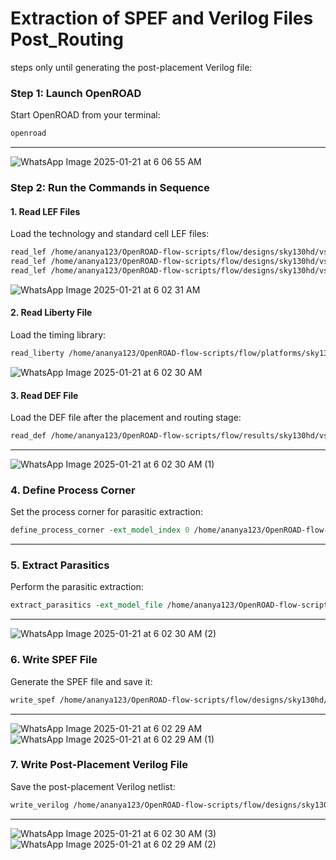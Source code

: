 # Extraction of SPEF and Verilog Files Post_Routing
 steps only until generating the post-placement Verilog file:



### **Step 1: Launch OpenROAD**
Start OpenROAD from your terminal:
```bash
openroad
```

---

![WhatsApp Image 2025-01-21 at 6 06 55 AM](https://github.com/user-attachments/assets/97bed788-041f-4118-b877-80843ac8a327)

### **Step 2: Run the Commands in Sequence**

#### **1. Read LEF Files**
Load the technology and standard cell LEF files:
```tcl
read_lef /home/ananya123/OpenROAD-flow-scripts/flow/designs/sky130hd/vsdbabysoc/lef/sky130hd.lef
read_lef /home/ananya123/OpenROAD-flow-scripts/flow/designs/sky130hd/vsdbabysoc/lef/avsdpll.lef
read_lef /home/ananya123/OpenROAD-flow-scripts/flow/designs/sky130hd/vsdbabysoc/lef/avsddac.lef
```
![WhatsApp Image 2025-01-21 at 6 02 31 AM](https://github.com/user-attachments/assets/9b68ab76-2091-4a40-b388-f8acb5309f14)


#### **2. Read Liberty File**
Load the timing library:
```tcl
read_liberty /home/ananya123/OpenROAD-flow-scripts/flow/platforms/sky130hd/lib/sky130_fd_sc_hd__tt_025C_1v80.lib
```
![WhatsApp Image 2025-01-21 at 6 02 30 AM](https://github.com/user-attachments/assets/c2979366-f996-4933-a7aa-dc5f4d5d7731)

#### **3. Read DEF File**
Load the DEF file after the placement and routing stage:
```tcl
read_def /home/ananya123/OpenROAD-flow-scripts/flow/results/sky130hd/vsdbabysoc/base/5_route.def
```
---
![WhatsApp Image 2025-01-21 at 6 02 30 AM (1)](https://github.com/user-attachments/assets/86e1df6a-49ca-478c-8db2-7b64608ca46c)

### **4. Define Process Corner**
Set the process corner for parasitic extraction:
```tcl
define_process_corner -ext_model_index 0 /home/ananya123/OpenROAD-flow-scripts/external-resources/open_pdks/sky130/openlane/rules.openrcx.sky130A.nom.calibre
```

---

### **5. Extract Parasitics**
Perform the parasitic extraction:
```tcl
extract_parasitics -ext_model_file /home/ananya123/OpenROAD-flow-scripts/external-resources/open_pdks/sky130/openlane/rules.openrcx.sky130A.nom.calibre
```

---

![WhatsApp Image 2025-01-21 at 6 02 30 AM (2)](https://github.com/user-attachments/assets/c5212bb6-3ff2-4995-991d-9181a8f50d4c)

### **6. Write SPEF File**
Generate the SPEF file and save it:
```tcl
write_spef /home/ananya123/OpenROAD-flow-scripts/flow/designs/sky130hd/vsdbabysoc/vsdbabysoc.spef
```
---
![WhatsApp Image 2025-01-21 at 6 02 29 AM](https://github.com/user-attachments/assets/c25b6bea-85c1-4d1d-aa24-2e8355ea46f2)
![WhatsApp Image 2025-01-21 at 6 02 29 AM (1)](https://github.com/user-attachments/assets/3c4aa5cd-048c-4673-96e6-374935664ce7)

### **7. Write Post-Placement Verilog File**
Save the post-placement Verilog netlist:
```tcl
write_verilog /home/ananya123/OpenROAD-flow-scripts/flow/designs/sky130hd/vsdbabysoc/vsdbabysoc_post_place.v
```
---
![WhatsApp Image 2025-01-21 at 6 02 30 AM (3)](https://github.com/user-attachments/assets/0a43a5c3-ff11-425a-8c71-80212f36038f)
![WhatsApp Image 2025-01-21 at 6 02 29 AM (2)](https://github.com/user-attachments/assets/e4e27ffb-ed5c-47ea-93bf-c0c1371dd01b)


